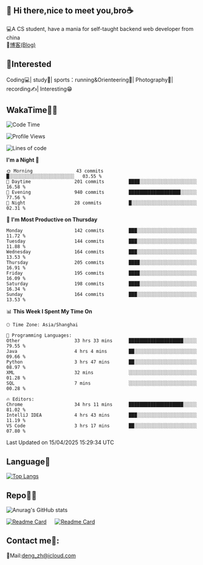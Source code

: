 👋 Hi there,nice to meet you,bro☕
---
💻A CS student, have a mania for self-taught backend web developer from china   
📌[博客(Blog)](https://github.com/HealUP/MyBlog)

 <!-- waka-box start -->
 <!-- waka-box end -->
 
🧲**Interested**
--
Coding💻| study📖| sports：running&Orienteering🏃‍| Photography📸| recording✍️| Interesting😁

WakaTime👨‍💻
---
<!--START_SECTION:waka-->
![Code Time](http://img.shields.io/badge/Code%20Time-2%2C854%20hrs%2014%20mins-blue)

![Profile Views](http://img.shields.io/badge/Profile%20Views-0-blue)

![Lines of code](https://img.shields.io/badge/From%20Hello%20World%20I%27ve%20Written-205.1%20thousand%20lines%20of%20code-blue)

**I'm a Night 🦉** 

```text
🌞 Morning                43 commits          █░░░░░░░░░░░░░░░░░░░░░░░░   03.55 % 
🌆 Daytime                201 commits         ████░░░░░░░░░░░░░░░░░░░░░   16.58 % 
🌃 Evening                940 commits         ███████████████████░░░░░░   77.56 % 
🌙 Night                  28 commits          █░░░░░░░░░░░░░░░░░░░░░░░░   02.31 % 
```
📅 **I'm Most Productive on Thursday** 

```text
Monday                   142 commits         ███░░░░░░░░░░░░░░░░░░░░░░   11.72 % 
Tuesday                  144 commits         ███░░░░░░░░░░░░░░░░░░░░░░   11.88 % 
Wednesday                164 commits         ███░░░░░░░░░░░░░░░░░░░░░░   13.53 % 
Thursday                 205 commits         ████░░░░░░░░░░░░░░░░░░░░░   16.91 % 
Friday                   195 commits         ████░░░░░░░░░░░░░░░░░░░░░   16.09 % 
Saturday                 198 commits         ████░░░░░░░░░░░░░░░░░░░░░   16.34 % 
Sunday                   164 commits         ███░░░░░░░░░░░░░░░░░░░░░░   13.53 % 
```


📊 **This Week I Spent My Time On** 

```text
🕑︎ Time Zone: Asia/Shanghai

💬 Programming Languages: 
Other                    33 hrs 33 mins      ████████████████████░░░░░   79.55 % 
Java                     4 hrs 4 mins        ██░░░░░░░░░░░░░░░░░░░░░░░   09.66 % 
Python                   3 hrs 47 mins       ██░░░░░░░░░░░░░░░░░░░░░░░   08.97 % 
XML                      32 mins             ░░░░░░░░░░░░░░░░░░░░░░░░░   01.28 % 
SQL                      7 mins              ░░░░░░░░░░░░░░░░░░░░░░░░░   00.28 % 

🔥 Editors: 
Chrome                   34 hrs 11 mins      ████████████████████░░░░░   81.02 % 
IntelliJ IDEA            4 hrs 43 mins       ███░░░░░░░░░░░░░░░░░░░░░░   11.19 % 
VS Code                  3 hrs 17 mins       ██░░░░░░░░░░░░░░░░░░░░░░░   07.80 % 
```


 Last Updated on 15/04/2025 15:29:34 UTC
<!--END_SECTION:waka-->

Language🚀
---
[![Top Langs](https://github-readme-stats.vercel.app/api/top-langs/?username=HealUP&layout=compact&hide_border=true)](https://github.com/HealUP)

Repo🧑‍💻
---
![Anurag's GitHub stats](https://github-readme-stats.vercel.app/api?username=HealUP&count_private=true&show_icons=true&theme=gruvbox&hide_border=true) 

[![Readme Card](https://github-readme-stats.vercel.app/api/pin/?username=HealUP&repo=InternetEy&theme=transparent)](https://github.com/HealUP/InternetEy) &emsp;
[![Readme Card](https://github-readme-stats.vercel.app/api/pin/?username=HealUP&repo=CampusExperience&theme=transparent)](https://github.com/HealUP/CampusExperience)


Contact me📱:
---
📮Mail:deng_zh@icloud.com  
